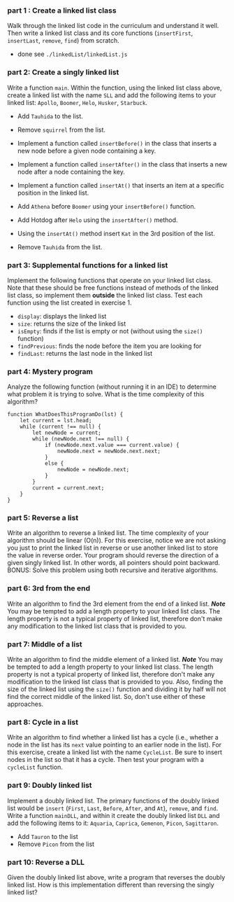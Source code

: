 ### part 1 : Create a linked list class
Walk through the linked list code in the curriculum and understand it well. Then write a linked list class and its core functions (`insertFirst`, `insertLast`, `remove`, `find`) from scratch.


- done see `./linkedList/linkedList.js`

 ### part 2: Create a singly linked list

Write a function `main`. Within the function, using the linked list class above, create a linked list with the name `SLL` and add the following items to your linked list: `Apollo`, `Boomer`, `Helo`, `Husker`, `Starbuck`.

- Add `Tauhida` to the list.

- Remove `squirrel` from the list.

- Implement a function called `insertBefore()` in the 
class that inserts a new node before a given node 
containing a key.

- Implement a function called `insertAfter()` in the class that inserts a new node after a node containing the key.

- Implement a function called `insertAt()` that inserts an item at a specific position in the linked list.

- Add `Athena` before `Boomer` using your `insertBefore()` 
function.

- Add Hotdog after `Helo` using the `insertAfter()` method.

- Using the `insertAt()` method insert `Kat` in the 3rd 
position of the list.

- Remove `Tauhida` from the list.





### part 3: Supplemental functions for a linked list
Implement the following functions that operate on your linked list class. Note that these should be free functions instead of methods of the linked list class, so implement them __**outside**__ the linked list class. Test each function using the list created in exercise 1.

- `display`: displays the linked list
- `size`: returns the size of the linked list
- `isEmpty`: finds if the list is empty or not (without using the `size()` function)
- `findPrevious`: finds the node before the item you are looking for
- `findLast`: returns the last node in the linked list



### part 4: Mystery program
Analyze the following function (without running it in an IDE) to determine what problem it is trying to solve. What is the time complexity of this algorithm?

```
function WhatDoesThisProgramDo(lst) {
    let current = lst.head;
    while (current !== null) {
        let newNode = current;
        while (newNode.next !== null) {
            if (newNode.next.value === current.value) {
                newNode.next = newNode.next.next;
            }
            else {
                newNode = newNode.next;
            }
        }
        current = current.next;
    }
}
```

### part 5: Reverse a list
Write an algorithm to reverse a linked list. The time complexity of your algorithm should be linear (O(n)). For this exercise, notice we are not asking you just to print the linked list in reverse or use another linked list to store the value in reverse order. Your program should reverse the direction of a given singly linked list. In other words, all pointers should point backward. BONUS: Solve this problem using both recursive and iterative algorithms.



### part 6: 3rd from the end
Write an algorithm to find the 3rd element from the end of a linked list.
__***Note***__ You may be tempted to add a length property to your linked list class. The length property is not a typical property of linked list, therefore don't make any modification to the linked list class that is provided to you.



### part 7: Middle of a list

Write an algorithm to find the middle element of a linked list. 
__***Note***__ You may be tempted to add a length property to your linked list class. The length property is not a typical property of linked list, therefore don't make any modification to the linked list class that is provided to you. Also, finding the size of the linked list using the `size()` function and dividing it by half will not find the correct middle of the linked list. So, don't use either of these approaches.

### part 8: Cycle in a list

Write an algorithm to find whether a linked list has a cycle (i.e., whether a node in the list has its `next` value pointing to an earlier node in the list). For this exercise, create a linked list with the name `CycleList`. Be sure to insert nodes in the list so that it has a cycle. Then test your program with a `cycleList` function.

### part 9: Doubly linked list

Implement a doubly linked list. The primary functions of the doubly linked list would be `insert` (`First`, `Last`, `Before`, `After`, and `At`), `remove`, and `find`. Write a function `mainDLL`, and within it create the doubly linked list `DLL` and add the following items to it: `Aquaria`, `Caprica`, `Gemenon`, `Picon`, `Sagittaron`.

- Add `Tauron` to the list
- Remove `Picon` from the list



### part 10: Reverse a DLL

Given the doubly linked list above, write a program that reverses the doubly linked list. How is this implementation different than reversing the singly linked list?